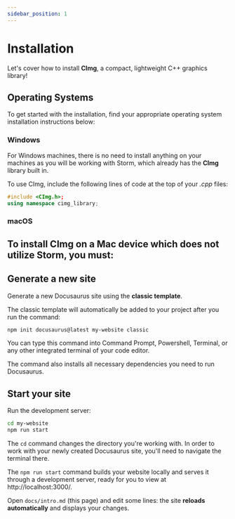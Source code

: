 ```yaml
---
sidebar_position: 1
---
```


# Installation

Let's cover how to install **CImg**, a compact, lightweight C++ graphics library!

## Operating Systems

To get started with the installation, find your appropriate operating system installation instructions below:

### Windows

For Windows machines, there is no need to install anything on your machines as you will be working with Storm, which already has the **CImg** library built in.

To use CImg, include the following lines of code at the top of your *.cpp* files:
```cpp
#include <CImg.h>;
using namespace cimg_library;
```

### macOS

To install CImg on a Mac device which does not utilize Storm, you must:
- 

## Generate a new site

Generate a new Docusaurus site using the **classic template**.

The classic template will automatically be added to your project after you run the command:

```bash
npm init docusaurus@latest my-website classic
```

You can type this command into Command Prompt, Powershell, Terminal, or any other integrated terminal of your code editor.

The command also installs all necessary dependencies you need to run Docusaurus.

## Start your site

Run the development server:

```bash
cd my-website
npm run start
```

The `cd` command changes the directory you're working with. In order to work with your newly created Docusaurus site, you'll need to navigate the terminal there.

The `npm run start` command builds your website locally and serves it through a development server, ready for you to view at http://localhost:3000/.

Open `docs/intro.md` (this page) and edit some lines: the site **reloads automatically** and displays your changes.
